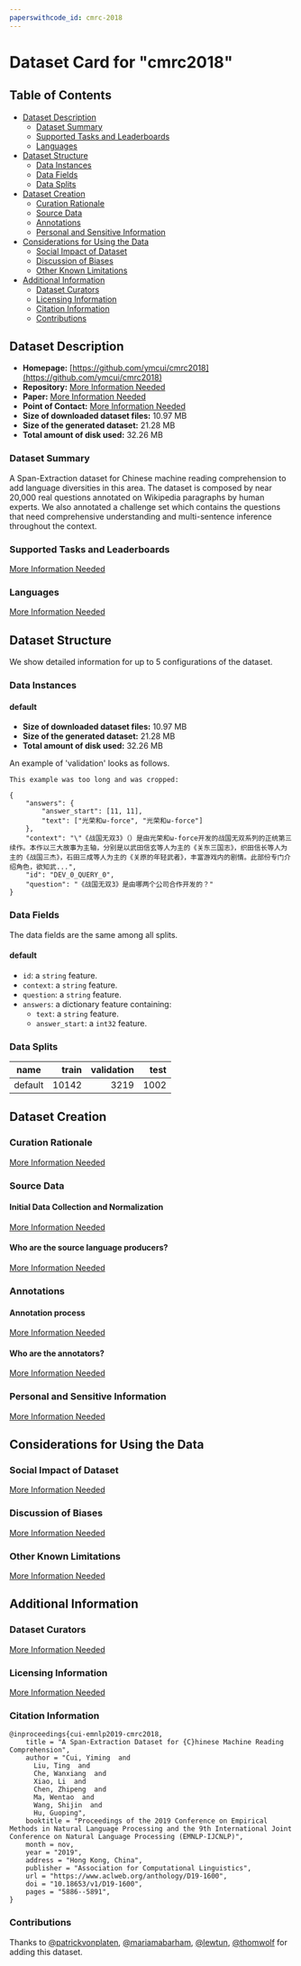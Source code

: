 ```yaml
---
paperswithcode_id: cmrc-2018
---
```


# Dataset Card for "cmrc2018"

## Table of Contents
- [Dataset Description](#dataset-description)
  - [Dataset Summary](#dataset-summary)
  - [Supported Tasks and Leaderboards](#supported-tasks-and-leaderboards)
  - [Languages](#languages)
- [Dataset Structure](#dataset-structure)
  - [Data Instances](#data-instances)
  - [Data Fields](#data-fields)
  - [Data Splits](#data-splits)
- [Dataset Creation](#dataset-creation)
  - [Curation Rationale](#curation-rationale)
  - [Source Data](#source-data)
  - [Annotations](#annotations)
  - [Personal and Sensitive Information](#personal-and-sensitive-information)
- [Considerations for Using the Data](#considerations-for-using-the-data)
  - [Social Impact of Dataset](#social-impact-of-dataset)
  - [Discussion of Biases](#discussion-of-biases)
  - [Other Known Limitations](#other-known-limitations)
- [Additional Information](#additional-information)
  - [Dataset Curators](#dataset-curators)
  - [Licensing Information](#licensing-information)
  - [Citation Information](#citation-information)
  - [Contributions](#contributions)

## Dataset Description

- **Homepage:** [https://github.com/ymcui/cmrc2018](https://github.com/ymcui/cmrc2018)
- **Repository:** [More Information Needed](https://github.com/huggingface/datasets/blob/master/CONTRIBUTING.md#how-to-contribute-to-the-dataset-cards)
- **Paper:** [More Information Needed](https://github.com/huggingface/datasets/blob/master/CONTRIBUTING.md#how-to-contribute-to-the-dataset-cards)
- **Point of Contact:** [More Information Needed](https://github.com/huggingface/datasets/blob/master/CONTRIBUTING.md#how-to-contribute-to-the-dataset-cards)
- **Size of downloaded dataset files:** 10.97 MB
- **Size of the generated dataset:** 21.28 MB
- **Total amount of disk used:** 32.26 MB

### Dataset Summary

A Span-Extraction dataset for Chinese machine reading comprehension to add language
diversities in this area. The dataset is composed by near 20,000 real questions annotated
on Wikipedia paragraphs by human experts. We also annotated a challenge set which
contains the questions that need comprehensive understanding and multi-sentence
inference throughout the context.

### Supported Tasks and Leaderboards

[More Information Needed](https://github.com/huggingface/datasets/blob/master/CONTRIBUTING.md#how-to-contribute-to-the-dataset-cards)

### Languages

[More Information Needed](https://github.com/huggingface/datasets/blob/master/CONTRIBUTING.md#how-to-contribute-to-the-dataset-cards)

## Dataset Structure

We show detailed information for up to 5 configurations of the dataset.

### Data Instances

#### default

- **Size of downloaded dataset files:** 10.97 MB
- **Size of the generated dataset:** 21.28 MB
- **Total amount of disk used:** 32.26 MB

An example of 'validation' looks as follows.
```
This example was too long and was cropped:

{
    "answers": {
        "answer_start": [11, 11],
        "text": ["光荣和ω-force", "光荣和ω-force"]
    },
    "context": "\"《战国无双3》（）是由光荣和ω-force开发的战国无双系列的正统第三续作。本作以三大故事为主轴，分别是以武田信玄等人为主的《关东三国志》，织田信长等人为主的《战国三杰》，石田三成等人为主的《关原的年轻武者》，丰富游戏内的剧情。此部份专门介绍角色，欲知武...",
    "id": "DEV_0_QUERY_0",
    "question": "《战国无双3》是由哪两个公司合作开发的？"
}
```

### Data Fields

The data fields are the same among all splits.

#### default
- `id`: a `string` feature.
- `context`: a `string` feature.
- `question`: a `string` feature.
- `answers`: a dictionary feature containing:
  - `text`: a `string` feature.
  - `answer_start`: a `int32` feature.

### Data Splits

| name  |train|validation|test|
|-------|----:|---------:|---:|
|default|10142|      3219|1002|

## Dataset Creation

### Curation Rationale

[More Information Needed](https://github.com/huggingface/datasets/blob/master/CONTRIBUTING.md#how-to-contribute-to-the-dataset-cards)

### Source Data

#### Initial Data Collection and Normalization

[More Information Needed](https://github.com/huggingface/datasets/blob/master/CONTRIBUTING.md#how-to-contribute-to-the-dataset-cards)

#### Who are the source language producers?

[More Information Needed](https://github.com/huggingface/datasets/blob/master/CONTRIBUTING.md#how-to-contribute-to-the-dataset-cards)

### Annotations

#### Annotation process

[More Information Needed](https://github.com/huggingface/datasets/blob/master/CONTRIBUTING.md#how-to-contribute-to-the-dataset-cards)

#### Who are the annotators?

[More Information Needed](https://github.com/huggingface/datasets/blob/master/CONTRIBUTING.md#how-to-contribute-to-the-dataset-cards)

### Personal and Sensitive Information

[More Information Needed](https://github.com/huggingface/datasets/blob/master/CONTRIBUTING.md#how-to-contribute-to-the-dataset-cards)

## Considerations for Using the Data

### Social Impact of Dataset

[More Information Needed](https://github.com/huggingface/datasets/blob/master/CONTRIBUTING.md#how-to-contribute-to-the-dataset-cards)

### Discussion of Biases

[More Information Needed](https://github.com/huggingface/datasets/blob/master/CONTRIBUTING.md#how-to-contribute-to-the-dataset-cards)

### Other Known Limitations

[More Information Needed](https://github.com/huggingface/datasets/blob/master/CONTRIBUTING.md#how-to-contribute-to-the-dataset-cards)

## Additional Information

### Dataset Curators

[More Information Needed](https://github.com/huggingface/datasets/blob/master/CONTRIBUTING.md#how-to-contribute-to-the-dataset-cards)

### Licensing Information

[More Information Needed](https://github.com/huggingface/datasets/blob/master/CONTRIBUTING.md#how-to-contribute-to-the-dataset-cards)

### Citation Information

```
@inproceedings{cui-emnlp2019-cmrc2018,
    title = "A Span-Extraction Dataset for {C}hinese Machine Reading Comprehension",
    author = "Cui, Yiming  and
      Liu, Ting  and
      Che, Wanxiang  and
      Xiao, Li  and
      Chen, Zhipeng  and
      Ma, Wentao  and
      Wang, Shijin  and
      Hu, Guoping",
    booktitle = "Proceedings of the 2019 Conference on Empirical Methods in Natural Language Processing and the 9th International Joint Conference on Natural Language Processing (EMNLP-IJCNLP)",
    month = nov,
    year = "2019",
    address = "Hong Kong, China",
    publisher = "Association for Computational Linguistics",
    url = "https://www.aclweb.org/anthology/D19-1600",
    doi = "10.18653/v1/D19-1600",
    pages = "5886--5891",
}

```


### Contributions

Thanks to [@patrickvonplaten](https://github.com/patrickvonplaten), [@mariamabarham](https://github.com/mariamabarham), [@lewtun](https://github.com/lewtun), [@thomwolf](https://github.com/thomwolf) for adding this dataset.
